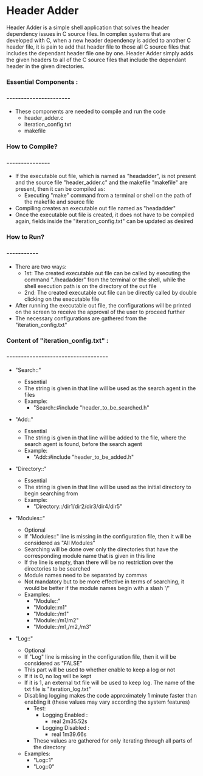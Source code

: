 # Header Adder

Header Adder is a simple shell application that solves the header dependency issues in C source files. In complex systems that are developed with C, when a new header dependency is added to another C header file, it is pain to add that header file to those all C source files that includes the dependant header file one by one. Header Adder simply adds the given headers to all of the C source files that include the dependant header in the given directories.

### Essential Components :
### ----------------------
- These components are needed to compile and run the code
	- header_adder.c
	- iteration_config.txt
	- makefile

### How to Compile?
### ---------------
- If the executable out file, which is named as "headadder", is not present and the source file "header_adder.c" and the makefile "makefile" are present, then it can be compiled as:
	- Executing "make" command from a terminal or shell on the path of the makefile and source file
- Compiling creates an executable out file named as "headadder"
- Once the executable out file is created, it does not have to be compiled again, fields inside the "iteration_config.txt" can be updated as desired

### How to Run?
### -----------
- There are two ways:
	- 1st: The created executable out file can be called by executing the command "./headadder" from the terminal or the shell, while the shell execution path is on the directory of the out file
	- 2nd: The created executable out file can be directly called by double clicking on the executable file
- After running the executable out file, the configurations will be printed on the screen to receive the approval of the user to proceed further
- The necessary configurations are gathered from the "iteration_config.txt"

### Content of "iteration_config.txt" :
### -----------------------------------
- "Search::"
	- Essential
	- The string is given in that line will be used as the search agent in the files
	- Example:
		- "Search::#include "header_to_be_searched.h"

- "Add::"
	- Essential
	- The string is given in that line will be added to the file, where the search agent is found, before the search agent
	- Example:
		- "Add::#include "header_to_be_added.h"

- "Directory::"
	- Essential
	- The string is given in that line will be used as the initial directory to begin searching from
	- Example:
		- "Directory::/dir1/dir2/dir3/dir4/dir5"
	
- "Modules::"
	- Optional
	- If "Modules::" line is missing in the configuration file, then it will be considered as "All Modules"
	- Searching will be done over only the directories that have the corresponding module name that is given in this line
	- If the line is empty, than there will be no restriction over the directories to be searched
	- Module names need to be separated by commas
	- Not mandatory but to be more effective in terms of searching, it would be better if the module names begin with a slash '/'
	- Examples:
		- "Module::"
		- "Module::m1"
		- "Module::/m1"
		- "Module::/m1/m2"
		- "Module::/m1,/m2,/m3"
		
- "Log::"
	- Optional
	- If "Log" line is missing in the configuration file, then it will be considered as "FALSE"
	- This part will be used to whether enable to keep a log or not
	- If it is 0, no log will be kept
	- If it is 1, an external txt file will be used to keep log. The name of the txt file is "iteration_log.txt"
	- Disabling logging makes the code approximately 1 minute faster than enabling it (these values may vary according the system features)
		- Test:
			- Logging Enabled :
				- real 2m35.52s
			- Logging Disabled :
				- real 1m39.66s
		- These values are gathered for only iterating through all parts of the directory
	- Examples:
		- "Log::1"
		- "Log::0"
